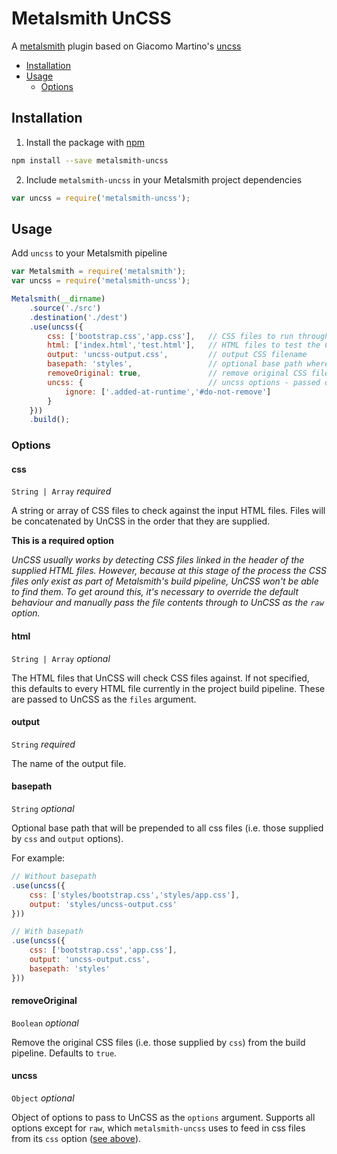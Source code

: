 # Metalsmith UnCSS

A [metalsmith](http://metalsmith.io) plugin based on Giacomo Martino's [uncss](https://github.com/giakki/uncss)

- [Installation](#installation)
- [Usage](#usage)
	- [Options](#options)


## <a name="installation"></a>Installation

1. Install the package with [npm](http://npmjs.org)

```sh
npm install --save metalsmith-uncss
```

2. Include `metalsmith-uncss` in your Metalsmith project dependencies

```js
var uncss = require('metalsmith-uncss');
```

## <a name="usage"></a>Usage

Add `uncss` to your Metalsmith pipeline

```js
var Metalsmith = require('metalsmith');
var uncss = require('metalsmith-uncss');

Metalsmith(__dirname)
	.source('./src')
	.destination('./dest')
	.use(uncss({
		css: ['bootstrap.css','app.css'],	// CSS files to run through UnCSS
		html: ['index.html','test.html'],	// HTML files to test the CSS files against
		output: 'uncss-output.css',			// output CSS filename
		basepath: 'styles',					// optional base path where all your css files are stored
		removeOriginal: true,				// remove original CSS files from the build
		uncss: {							// uncss options - passed directly to UnCSS
			ignore: ['.added-at-runtime','#do-not-remove']
		}
	}))
	.build();
```


### <a name="options"></a>Options

#### css <a name="optionsCss"></a>

`String | Array` *required*

A string or array of CSS files to check against the input HTML files. Files will be concatenated by UnCSS in the order that they are supplied.

**This is a required option**

*UnCSS usually works by detecting CSS files linked in the header of the supplied HTML files. However, because at this stage of the process the CSS files only exist as part of Metalsmith's build pipeline, UnCSS won't be able to find them. To get around this, it's necessary to override the default behaviour and manually pass the file contents through to UnCSS as the `raw` option.*


#### html  <a name="optionsHtml"></a>

`String | Array` *optional*

The HTML files that UnCSS will check CSS files against. If not specified, this defaults to every HTML file currently in the project build pipeline. These are passed to UnCSS as the `files` argument.

#### output

`String` *required*

The name of the output file.

#### basepath <a name="optionsBasepath"></a>

`String` *optional*

Optional base path that will be prepended to all css files (i.e. those supplied by `css` and `output` options).

For example:

```js
// Without basepath
.use(uncss({
	css: ['styles/bootstrap.css','styles/app.css'],
	output: 'styles/uncss-output.css'
}))

// With basepath
.use(uncss({
	css: ['bootstrap.css','app.css'],
	output: 'uncss-output.css',
	basepath: 'styles'
}))

```

#### removeOriginal <a name="optionsOriginal"></a>

`Boolean` *optional*

Remove the original CSS files (i.e. those supplied by `css`) from the build pipeline. Defaults to `true`.

#### uncss <a name="optionsUncss"></a>

`Object` *optional*

Object of options to pass to UnCSS as the `options` argument. Supports all options except for `raw`, which `metalsmith-uncss` uses to feed in css files from its `css` option ([see above](#optionsCss)).

